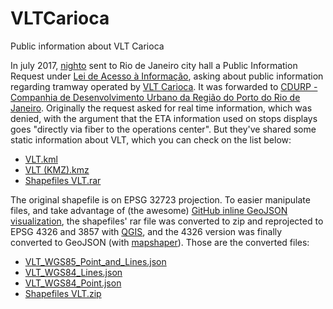 # VLTCarioca
Public information about VLT Carioca

In july 2017, [nighto](http://github.com/nighto) sent to Rio de Janeiro city hall a Public Information Request under [Lei de Acesso à Informação](http://www.planalto.gov.br/ccivil_03/_ato2011-2014/2011/lei/l12527.htm), asking about public information regarding tramway operated by [VLT Carioca](http://vltrio.rio/). It was forwarded to [CDURP - Companhia de Desenvolvimento Urbano da Região do Porto do Rio de Janeiro](http://cdurp.com.br/). Originally the request asked for real time information, which was denied, with the argument that the ETA information used on stops displays goes "directly via fiber to the operations center". But they've shared some static information about VLT, which you can check on the list below:

* [VLT.kml](https://github.com/nighto/VLTCarioca/blob/master/VLT.kml)
* [VLT (KMZ).kmz](https://github.com/nighto/VLTCarioca/blob/master/VLT%20(KMZ).kmz)
* [Shapefiles VLT.rar](https://github.com/nighto/VLTCarioca/blob/master/Shapefiles%20VLT.rar)

The original shapefile is on EPSG 32723 projection. To easier manipulate files, and take advantage of (the awesome) [GitHub inline GeoJSON visualization](https://help.github.com/articles/mapping-geojson-files-on-github/), the shapefiles' rar file was converted to zip and reprojected to EPSG 4326 and 3857 with [QGIS](http://qgis.org), and the 4326 version was finally converted to GeoJSON (with [mapshaper](http://mapshaper.org/)). Those are the converted files:

* [VLT_WGS85_Point_and_Lines.json](https://github.com/nighto/VLTCarioca/blob/master/VLT_WGS84_Point_and_Lines_4326.json)
* [VLT_WGS84_Lines.json](https://github.com/nighto/VLTCarioca/blob/master/VLT_WGS84_Lines.json)
* [VLT_WGS84_Point.json](https://github.com/nighto/VLTCarioca/blob/master/VLT_WGS84_Point.json)
* [Shapefiles VLT.zip](https://github.com/nighto/VLTCarioca/blob/master/Shapefiles%20VLT.zip)
